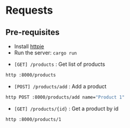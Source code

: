 # Requests

## Pre-requisites
- Install [httpie](https://httpie.org/)
- Run the server: `cargo run`


* `[GET] /products` : Get list of products
```bash
http :8000/products
```
* `[POST] /products/add` : Add a product
```bash
http POST :8000/products/add name="Product 1"
```

* `[GET] /products/{id}` : Get a product by id
```bash
http :8000/products/1
```

